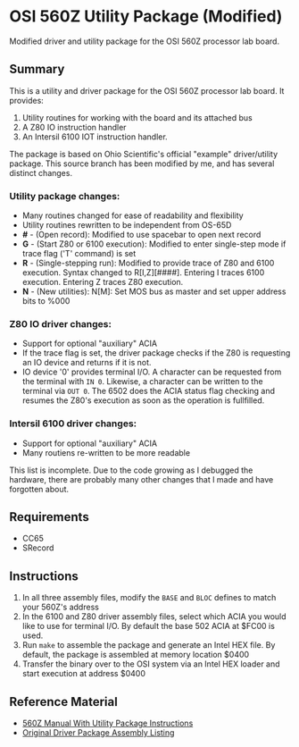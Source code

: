 # OSI 560Z Utility Package (Modified)
Modified driver and utility package for the OSI 560Z processor lab board.



## Summary
This is a utility and driver package for the OSI 560Z processor lab board. It provides: 
1. Utility routines for working with the board and its attached bus
2. A Z80 IO instruction handler
3. An Intersil 6100 IOT instruction handler.

The package is based on Ohio Scientific's official "example" driver/utility package. This source branch has been modified by me, and has several distinct changes.
### Utility package changes:
* Many routines changed for ease of readability and flexibility
* Utility routines rewritten to be independent from OS-65D
* **#** - (Open record): Modified to use spacebar to open next record
* **G** - (Start Z80 or 6100 execution): Modified to enter single-step mode if trace flag ('T' command) is set
* **R** - (Single-stepping run): Modified to provide trace of Z80 and 6100 execution. Syntax changed to R[I,Z][####]. Entering I traces 6100 execution. Entering Z traces Z80 execution.
* **N** - (New utilities): N[M]: Set MOS bus as master and set upper address bits to %000
### Z80 IO driver changes:
* Support for optional "auxiliary" ACIA
* If the trace flag is set, the driver package checks if the Z80 is requesting an IO device and returns if it is not.
* IO device '0' provides terminal I/O. A character can be requested from the terminal with `IN 0`. Likewise, a character can be written to the terminal via `OUT 0`. The 6502 does the ACIA status flag checking and resumes the Z80's execution as soon as the operation is fullfilled.
### Intersil 6100 driver changes:
* Support for optional "auxiliary" ACIA
* Many routiens re-written to be more readable

This list is incomplete. Due to the code growing as I debugged the hardware, there are probably many other changes that I made and have forgotten about.

## Requirements
* CC65
* SRecord

## Instructions
1. In all three assembly files, modify the `BASE` and `BLOC` defines to match your 560Z's address
2. In the 6100 and Z80 driver assembly files, select which ACIA you would like to use for terminal I/O. By default the base 502 ACIA at $FC00 is used.
3. Run `make` to assemble the package and generate an Intel HEX file. By default, the package is assembled at memory location $0400
4. Transfer the binary over to the OSI system via an Intel HEX loader and start execution at address $0400

## Reference Material
* [560Z Manual With Utility Package Instructions](http://osi.marks-lab.com/boards/schematics/OSI560Zfull.pdf)
* [Original Driver Package Assembly Listing](http://www.osiweb.org/manuals/560Z_software_listing.pdf)
